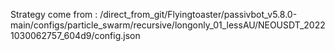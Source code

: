 Strategy come from : /direct_from_git/Flyingtoaster/passivbot_v5.8.0-main/configs/particle_swarm/recursive/longonly_01_lessAU/NEOUSDT_20221030062757_604d9/config.json